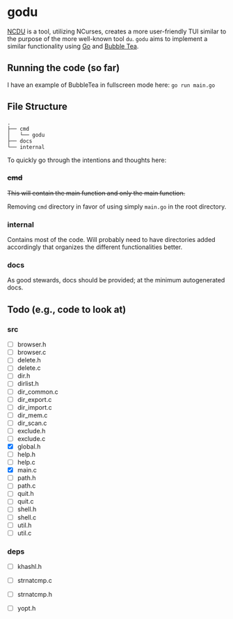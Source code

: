 # godu
[NCDU](https://dev.yorhel.nl/ncdu) is a tool, utilizing NCurses, creates a more user-friendly TUI similar to the purpose of the more well-known tool `du`.
`godu` aims to implement a similar functionality using [Go](https://go.dev/) and [Bubble Tea](https://github.com/charmbracelet/bubbletea).

## Running the code (so far)
I have an example of BubbleTea in fullscreen mode here: `go run main.go`

## File Structure
```
.
├── cmd
│   └── godu
├── docs
└── internal
```

To quickly go through the intentions and thoughts here:

### ~~cmd~~
~~This will contain the main function and only the main function.~~

Removing `cmd` directory in favor of using simply `main.go` in the root directory.

### internal
Contains most of the code. Will probably need to have directories added accordingly that organizes the different functionalities better.

### docs
As good stewards, docs should be provided; at the minimum autogenerated docs.

## Todo (e.g., code to look at)

### src
- [ ] browser.h
- [ ] browser.c
- [ ] delete.h
- [ ] delete.c
- [ ] dir.h
- [ ] dirlist.h
- [ ] dir_common.c
- [ ] dir_export.c
- [ ] dir_import.c
- [ ] dir_mem.c 
- [ ] dir_scan.c 
- [ ] exclude.h 
- [ ] exclude.c 
- [x] global.h 
- [ ] help.h 
- [ ] help.c 
- [x] main.c 
- [ ] path.h 
- [ ] path.c 
- [ ] quit.h 
- [ ] quit.c 
- [ ] shell.h 
- [ ] shell.c 
- [ ] util.h 
- [ ] util.c

### deps
- [ ] khashl.h 
- [ ] strnatcmp.c 
- [ ] strnatcmp.h 
- [ ] yopt.h

